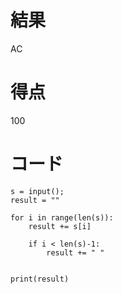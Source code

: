 # 結果
AC

# 得点
100

# コード
```
s = input();
result = ""

for i in range(len(s)):
    result += s[i]
    
    if i < len(s)-1:
        result += " "
        
        
print(result)
```